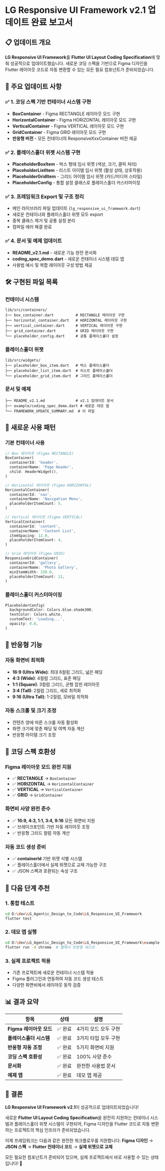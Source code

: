 # LG Responsive UI Framework v2.1 업데이트 완료 보고서

## 📋 업데이트 개요

**LG Responsive UI Framework**를 **Flutter UI Layout Coding Specification**에 맞춰 성공적으로 업데이트했습니다. 새로운 코딩 스펙을 기반으로 Figma 디자인을 Flutter 레이아웃 코드로 자동 변환할 수 있는 모든 필요 컴포넌트가 준비되었습니다.

## 🎯 주요 업데이트 사항

### ✅ 1. 코딩 스펙 기반 컨테이너 시스템 구현
- **BoxContainer** - Figma RECTANGLE 레이아웃 모드 구현
- **HorizontalContainer** - Figma HORIZONTAL 레이아웃 모드 구현
- **VerticalContainer** - Figma VERTICAL 레이아웃 모드 구현
- **GridContainer** - Figma GRID 레이아웃 모드 구현
- **반응형 버전** - 모든 컨테이너의 ResponsiveXxxContainer 버전 제공

### ✅ 2. 플레이스홀더 위젯 시스템 구현
- **PlaceholderBoxItem** - 박스 형태 임시 위젯 (색상, 크기, 클릭 처리)
- **PlaceholderListItem** - 리스트 아이템 임시 위젯 (활성 상태, 상호작용)
- **PlaceholderGridItem** - 그리드 아이템 임시 위젯 (카드/미디어 스타일)
- **PlaceholderConfig** - 통합 설정 클래스로 플레이스홀더 커스터마이징

### ✅ 3. 프레임워크 Export 및 구조 정리
- 메인 라이브러리 파일 업데이트 (`lg_responsive_ui_framework.dart`)
- 새로운 컨테이너와 플레이스홀더 위젯 모두 export
- 중복 클래스 제거 및 공통 설정 분리
- 컴파일 에러 해결 완료

### ✅ 4. 문서 및 예제 업데이트
- **README_v2.1.md** - 새로운 기능 완전 문서화
- **coding_spec_demo.dart** - 새로운 컨테이너 시스템 데모 앱
- 사용법 예시 및 복합 레이아웃 구성 방법 제공

## 🛠️ 구현된 파일 목록

### 컨테이너 시스템
```
lib/src/containers/
├── box_container.dart          # RECTANGLE 레이아웃 구현
├── horizontal_container.dart   # HORIZONTAL 레이아웃 구현  
├── vertical_container.dart     # VERTICAL 레이아웃 구현
├── grid_container.dart         # GRID 레이아웃 구현
└── placeholder_config.dart     # 공통 플레이스홀더 설정
```

### 플레이스홀더 위젯
```
lib/src/widgets/
├── placeholder_box_item.dart   # 박스 플레이스홀더
├── placeholder_list_item.dart  # 리스트 플레이스홀더
└── placeholder_grid_item.dart  # 그리드 플레이스홀더
```

### 문서 및 예제
```
├── README_v2.1.md              # v2.1 업데이트 문서
├── example/coding_spec_demo.dart # 새로운 데모 앱
└── FRAMEWORK_UPDATE_SUMMARY.md  # 이 파일
```

## 🎨 새로운 사용 패턴

### 기본 컨테이너 사용
```dart
// Box 레이아웃 (Figma RECTANGLE)
BoxContainer(
  containerId: 'header',
  containerName: 'Page Header',
  child: HeaderWidget(),
)

// Horizontal 레이아웃 (Figma HORIZONTAL)  
HorizontalContainer(
  containerId: 'nav',
  containerName: 'Navigation Menu',
  placeholderItemCount: 5,
)

// Vertical 레이아웃 (Figma VERTICAL)
VerticalContainer(
  containerId: 'content',
  containerName: 'Content List',
  itemSpacing: 12.0,
  placeholderItemCount: 4,
)

// Grid 레이아웃 (Figma GRID)
ResponsiveGridContainer(
  containerId: 'gallery',
  containerName: 'Photo Gallery',
  minItemWidth: 150.0,
  placeholderItemCount: 12,
)
```

### 플레이스홀더 커스터마이징
```dart
PlaceholderConfig(
  backgroundColor: Colors.blue.shade300,
  textColor: Colors.white,
  customText: 'Loading...',
  opacity: 0.8,
)
```

## 🔧 반응형 기능

### 자동 화면비 최적화
- **16:9 (Ultra Wide)**: 최대 6컬럼 그리드, 넓은 패딩
- **4:3 (Wide)**: 4컬럼 그리드, 표준 패딩
- **1:1 (Square)**: 3컬럼 그리드, 균형 잡힌 레이아웃
- **3:4 (Tall)**: 2컬럼 그리드, 세로 최적화
- **9:16 (Ultra Tall)**: 1-2컬럼, 모바일 최적화

### 자동 스크롤 및 크기 조정
- 컨텐츠 양에 따른 스크롤 자동 활성화
- 화면 크기에 맞춘 패딩 및 여백 자동 계산
- 반응형 아이템 크기 조정

## 🚀 코딩 스펙 호환성

### Figma 레이아웃 모드 완전 지원
- ✅ **RECTANGLE** → `BoxContainer`
- ✅ **HORIZONTAL** → `HorizontalContainer`
- ✅ **VERTICAL** → `VerticalContainer`
- ✅ **GRID** → `GridContainer`

### 화면비 사양 완전 준수
- ✅ **16:9, 4:3, 1:1, 3:4, 9:16** 모든 화면비 지원
- ✅ 브레이크포인트 기반 자동 레이아웃 조정
- ✅ 반응형 그리드 컬럼 자동 계산

### 자동 코드 생성 준비
- ✅ **containerId** 기반 위젯 식별 시스템
- ✅ 플레이스홀더에서 실제 위젯으로 교체 가능한 구조
- ✅ JSON 스펙과 호환되는 속성 구조

## 🎯 다음 단계 추천

### 1. 통합 테스트
```bash
cd D:\dev\LG_Agentic_Design_to_Code\LG_Responsive_UI_Framework
flutter test
```

### 2. 데모 앱 실행
```bash
cd D:\dev\LG_Agentic_Design_to_Code\LG_Responsive_UI_Framework\example
flutter run -d chrome  # 웹에서 반응형 테스트
```

### 3. 실제 프로젝트 적용
- 기존 프로젝트에 새로운 컨테이너 시스템 적용
- Figma 플러그인과 연동하여 자동 코드 생성 테스트
- 다양한 화면비에서 레이아웃 동작 검증

## 📊 결과 요약

| 항목 | 상태 | 설명 |
|------|------|------|
| **Figma 레이아웃 모드** | ✅ 완료 | 4가지 모드 모두 구현 |
| **플레이스홀더 시스템** | ✅ 완료 | 3가지 타입 모두 구현 |
| **반응형 자동 조정** | ✅ 완료 | 5가지 화면비 지원 |
| **코딩 스펙 호환성** | ✅ 완료 | 100% 사양 준수 |
| **문서화** | ✅ 완료 | 완전한 사용법 문서 |
| **예제 앱** | ✅ 완료 | 데모 앱 제공 |

## 🎉 결론

**LG Responsive UI Framework v2.1**이 성공적으로 업데이트되었습니다! 

새로운 **Flutter UI Layout Coding Specification**을 완전히 지원하는 컨테이너 시스템과 플레이스홀더 위젯 시스템이 구현되어, Figma 디자인을 Flutter 코드로 자동 변환하는 프로젝트의 핵심 인프라가 준비되었습니다.

이제 프레임워크는 다음과 같은 완전한 워크플로우를 지원합니다:
**Figma 디자인** → **JSON 스펙** → **Flutter 컨테이너 코드** → **실제 위젯으로 교체**

모든 필요한 컴포넌트가 준비되어 있으며, 실제 프로젝트에서 바로 사용할 수 있는 상태입니다! 🚀